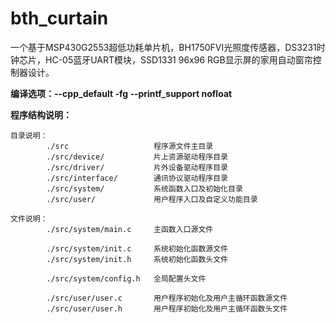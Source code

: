 # bth_curtain

一个基于MSP430G2553超低功耗单片机，BH1750FVI光照度传感器，DS3231时钟芯片，HC-05蓝牙UART模块，SSD1331 96x96 RGB显示屏的家用自动窗帘控制器设计。

**编译选项：--cpp_default -fg --printf_support nofloat**

**程序结构说明：**

	目录说明：
			./src					程序源文件主目录
			./src/device/			片上资源驱动程序目录
			./src/driver/			片外设备驱动程序目录
			./src/interface/		通讯协议驱动程序目录
			./src/system/			系统函数入口及初始化目录
			./src/user/				用户程序入口及自定义功能目录
			
	文件说明：
			./src/system/main.c		主函数入口源文件

			./src/system/init.c		系统初始化函数源文件		
			./src/system/init.h		系统初始化函数头文件
			
			./src/system/config.h	全局配置头文件
			
			./src/user/user.c		用户程序初始化及用户主循环函数源文件
			./src/user/user.h		用户程序初始化及用户主循环函数头文件
